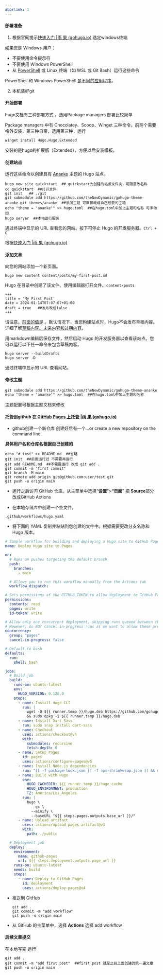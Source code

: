 ```yaml
---
abbrlink: 1
---
```

####  部署准备

1. 根据官网提示[快速入门 |雨 果 (gohugo.io)](https://gohugo.io/getting-started/quick-start/)  选定windows终端

 如果您是 Windows 用户：

- 不要使用命令提示符
- 不要使用 Windows PowerShell
- 从 [PowerShell](https://learn.microsoft.com/en-us/powershell/scripting/install/installing-powershell-on-windows) 或 Linux 终端（如 WSL 或 Git Bash）运行这些命令

PowerShell 和 Windows PowerShell [是不同的应用程序](https://learn.microsoft.com/en-us/powershell/scripting/whats-new/differences-from-windows-powershell?view=powershell-7.3)。

2. 本机装好git

####  开始部署

hugo文档有三种部署方式 ，选用Package managers 部署比较简单

Package managers 中有 Chocolatey、Scoop、Winget 三种命令，前两个需要格外安装，第三种自带，选用第三种，运行

```sh
winget install Hugo.Hugo.Extended
```

安装的是hugo的扩展版（Extended），方便以后安装模板。

####  创建站点

运行这些命令以创建具有 [Ananke](https://github.com/theNewDynamic/gohugo-theme-ananke) 主题的 Hugo 站点。

```text
hugo new site quickstart  ## quickstart为创建的站点文件夹，可随意改名称
cd quickstart  ##打开文件
git init   ## ./git
git submodule add https://github.com/theNewDynamic/gohugo-theme-ananke.git themes/ananke  ##添加主题 可直接改成自己想要的主题
echo "theme = 'ananke'" >> hugo.toml  ##在hugo.toml中加上主题和名称 可手动加
hugo server  ##本地运行服务
```

通过终端中显示的 URL 查看您的网站。按下可停止 Hugo 的开发服务器。`Ctrl + C`

根据[快速入门 |雨 果 (gohugo.io)](https://gohugo.io/getting-started/quick-start/) 

####  添加文章

向您的网站添加一个新页面。

```text
hugo new content content/posts/my-first-post.md
```

Hugo 在目录中创建了该文件。使用编辑器打开文件。`content/posts`

```text
+++
title = 'My First Post'
date = 2024-01-14T07:07:07+01:00
draft = true   ##发布改成false
+++
```

请注意，[前面的值](https://gohugo.io/content-management/front-matter/)是 。默认情况下，当您构建站点时，Hugo不会发布草稿内容。详细了解[草稿内容、未来内容和过期内容](https://gohugo.io/getting-started/usage/#draft-future-and-expired-content)。

用markdown编辑后保存文件，然后启动 Hugo 的开发服务器以查看该站点。您可以运行以下任一命令来包含草稿内容。

```text
hugo server --buildDrafts
hugo server -D
```

通过终端中显示的 URL 查看网站。

####  修改主题

```html
git submodule add https://github.com/theNewDynamic/gohugo-theme-ananke.git themes/ananke  ##改成想要的主题
echo "theme = 'ananke'" >> hugo.toml  ##在hugo.toml中加上主题和名称 
```

主题配置可根据主题文档来修改

#### 托管到github [在 GitHub Pages 上托管 |雨 果 (gohugo.io)](https://gohugo.io/hosting-and-deployment/hosting-on-github/)

- github创建一个新仓库 创建好后有一个…or create a new repository on the command line

**具体用户名和仓库名根据自己创建的**

```
echo "# test" >> README.md  ##省略
git init  ##前面运行过 不需要再运行
git add README.md  ##不需要运行 改成 git add .
git commit -m "first commit"
git branch -M main
git remote add origin git@github.com:user/test.git  
git push -u origin main
```

- 运行之后访问 GitHub 仓库。从主菜单中选择“**设置**”>**“页面**” 把 **Source**部分改成GitHub Actions

- 在本地存储库中创建一个空文件。

```text
.github/workflows/hugo.yaml
```

- 将下面的 YAML 复制并粘贴到您创建的文件中。根据需要更改分支名称和 Hugo 版本。

```yaml
# Sample workflow for building and deploying a Hugo site to GitHub Pages
name: Deploy Hugo site to Pages

on:
  # Runs on pushes targeting the default branch
  push:
    branches:
      - main

  # Allows you to run this workflow manually from the Actions tab
  workflow_dispatch:

# Sets permissions of the GITHUB_TOKEN to allow deployment to GitHub Pages
permissions:
  contents: read
  pages: write
  id-token: write

# Allow only one concurrent deployment, skipping runs queued between the run in-progress and latest queued.
# However, do NOT cancel in-progress runs as we want to allow these production deployments to complete.
concurrency:
  group: "pages"
  cancel-in-progress: false

# Default to bash
defaults:
  run:
    shell: bash

jobs:
  # Build job
  build:
    runs-on: ubuntu-latest
    env:
      HUGO_VERSION: 0.128.0
    steps:
      - name: Install Hugo CLI
        run: |
          wget -O ${{ runner.temp }}/hugo.deb https://github.com/gohugoio/hugo/releases/download/v${HUGO_VERSION}/hugo_extended_${HUGO_VERSION}_linux-amd64.deb \
          && sudo dpkg -i ${{ runner.temp }}/hugo.deb          
      - name: Install Dart Sass
        run: sudo snap install dart-sass
      - name: Checkout
        uses: actions/checkout@v4
        with:
          submodules: recursive
          fetch-depth: 0
      - name: Setup Pages
        id: pages
        uses: actions/configure-pages@v5
      - name: Install Node.js dependencies
        run: "[[ -f package-lock.json || -f npm-shrinkwrap.json ]] && npm ci || true"
      - name: Build with Hugo
        env:
          HUGO_CACHEDIR: ${{ runner.temp }}/hugo_cache
          HUGO_ENVIRONMENT: production
          TZ: America/Los_Angeles
        run: |
          hugo \
            --gc \
            --minify \
            --baseURL "${{ steps.pages.outputs.base_url }}/"          
      - name: Upload artifact
        uses: actions/upload-pages-artifact@v3
        with:
          path: ./public

  # Deployment job
  deploy:
    environment:
      name: github-pages
      url: ${{ steps.deployment.outputs.page_url }}
    runs-on: ubuntu-latest
    needs: build
    steps:
      - name: Deploy to GitHub Pages
        id: deployment
        uses: actions/deploy-pages@v4
```

- 推送到 GitHub

  ```text
  git add .
  git commit -m "add workflow"
  git push -u origin main
  ```

- 从 GitHub 的主菜单中，选择 **Actions** 选择 add workflow

####  后续文章提交

在本地写完 运行

```text
git add .
git commit -m "add first post"  ##first post 就是之前上面创建的第一遍文章
git push -u origin main
```

